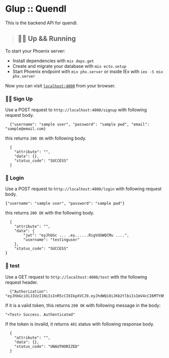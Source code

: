 # Glup :: Quendl
This is the backend APi for quendl.

> ## 🙇‍♂️ Up && Running
To start your Phoenix server:

  * Install dependencies with `mix deps.get`
  * Create and migrate your database with `mix ecto.setup`
  * Start Phoenix endpoint with `mix phx.server` or inside IEx with `iex -S mix phx.server`

Now you can visit [`localhost:4000`](http://localhost:4000) from your browser.

### 👨‍🎓 Sign Up

Use a POST request to `http://localhost:4000/signup` with following request body.
```
  {"username": "sample user", "password": "sample pwd", "email": "sample@email.com}
```

this returns `200 OK` with following body.
```
  {
    "attribute": "",
    "data": {},
    "status_code": "SUCCESS"
  }
```

### 🧙 Login

Use a POST request to `http://localhost:4000/login` with following request body.
```
{"username": "sample user", "password": "sample pwd"}
```
this returns `200 OK`  with the following body.

```
  {
    "attribute": "",
    "data": {
        "jwt": "eyJhbGc ... .ey......RigVdGWQCMu ....",
        "username": "testinguser"
    },
    "status_code": "SUCCESS"
}
```

### 🧤 test

Use a GET request to `http://localhost:4000/test` with the following request header. 
```
  {"Authorization": "eyJhbGciOiJIUzI1NiIsInR5cCI6IkpXVCJ9.eyJhdWQiOiJKb2tlbiIsImV4cCI6MTY0NzM5ODgwMSwiaWF0IjoxNjQ3Mzk1MjAxLCJpc3MiOiJKb2tlbiIsImp0aSI6IjJyZWJpZDg0ZDU0NzZsMzA2NDAwMDBwNCIsIm5iZiI6MTY0NzM5NTIwMSwidXNlcm5hbWUiOiJoYXNpdGhhIn0.RigVdGWQCMuhh9moEG9PYcH4C0thJe7m7SLnyrOZUeg"}
```
If it is a valid token, this returns `200 OK` with following message in the body: 
```
"<Test> Success. Authenticated"
```
If the token is invalid, it returns `401` status with following response body.

```
  {
    "attribute": "",
    "data": {},
    "status_code": "UNAUTHORIZED"
  }
```
